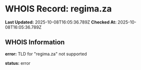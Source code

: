 # WHOIS Record: regima.za

**Last Updated:** 2025-10-08T16:05:36.789Z
**Checked At:** 2025-10-08T16:05:36.789Z

## WHOIS Information

**error:** TLD for "regima.za" not supported

**status:** error

